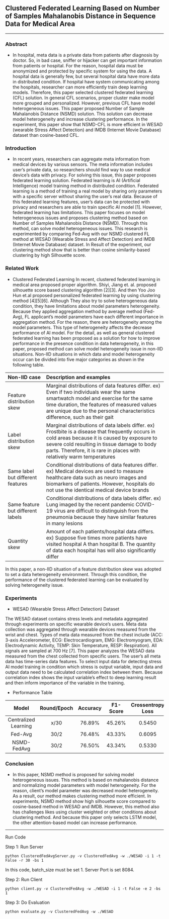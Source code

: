 
## Clustered Federated Learning Based on Number of Samples Mahalanobis Distance in Sequence Data for Medical Area
____

### Abstract
- In hospital, meta data is a private data from patients after diagnosis by doctor. So, in bad case, sniffer or hijacker can get important information from patients or hospital. For the reason, hospital data must be anonymized and protected by specific system for using the data. A hospital data is generally few, but several hospital data have more data in distributed condition. If hospital have system communicating among the hospitals, researcher can more efficiently train deep learning models. Therefore, this paper selected clustered federated learning (CFL) solution. In general CFL scenarios, proper cluster make model more grouped and personalized. However, previous CFL have model heterogeneous issues. This paper proposed Number of Sample Mahalanobis Distance (NSMD) solution. This solution can decrease model heterogeneity and increase clustering performance. In the experiment, this paper show that NSMD-CFL is more efficient in WESAD (wearable Stress Affect Detection) and IMDB (Internet Movie Database) dataset than cosine-based CFL.

### Introduction
- In recent years, researchers can aggregate meta information from medical devices by various sensors. The meta information includes user’s private data, so researchers should find way to use medical device’s data with privacy. For solving this issue, this paper proposes federated learning solution. Federated learning is AI (Artificial Intelligence) model training method in distributed condition. Federated learning is a method of training a real model by sharing only parameters with a specific server without sharing the user’s real data. Because of this federated learning features, user’s data can be protected with privacy and researchers are able to train specific AI model [1].
However, federated learning has limitations. This paper focuses on model heterogeneous issues and proposes clustering method based on Number of Samples Mahalanobis Distance (NSMD). Through this method, can solve model heterogeneous issues. This research is experimented by comparing Fed-Avg with our NSMD clustered FL method at WESAD (Wearable Stress and Affect Detection) and IMDB (Internet Movie Database) dataset. In Result of the experiment, our clustering method show that is better than cosine similarity-based clustering by high Silhouette score.

### Related Work
- Clustered Federated Learning
In recent, clustered federated learning in medical area proposed proper algorithm. Shiyi, Jiang et. al. proposed silhouette score based clustering algorithm [2][3]. And then Yoo Joo Hun et.al proposed personalized federated learning by using clustering method [4][5][6]. Although They also try to solve heterogeneous data condition, they have limitations about model parameters heterogeneity. Because they applied aggregation method by average method (Fed-Avg), FL applicant’s model parameters have each different importance in aggregation method. For the reason, there are heterogeneity among the model parameters. This type of heterogeneity affects the decrease performance of AI model.
For the detail, as well as general clustered federated learning has been proposed as a solution for how to improve performance in the presence condition in data heterogeneity, in this paper, proposed method can solve model heterogeneity issue in non-IID situations. Non-IID situations in which data and model heterogeneity occur can be divided into five major categories as shown in the following table.

| Non-IID case | Description and examples |
| :---- | :--- |
| Feature distribution skew |  Marginal distributions of data features differ. ex) Even if two individuals wear the same smartwatch model and exercise for the same time duration, the features of measured values are unique due to the personal characteristics difference, such as their gait     |
| Label distribution skew | Marginal distributions of data labels differ. ex) Frostbite is a disease that frequently occurs in cold areas because it is caused by exposure to severe cold resulting in tissue damage to body parts. Therefore, it is rare in places with relatively warm temperatures |
| Same label but different features| Conditional distributions of data features differ. ex) Medical devices are used to measure healthcare data such as neuro images and biomarkers of patients. However, hospitals do not use the identical medical device brands |
| Same feature but different labels | Conditional distributions of data labels differ. ex) Lung imaged by the recent pandemic COVID-19 virus are difficult to distinguish from the pneumonia because they have similar features in many lesions |
| Quantity skew | Amount of each patients/hospital data differs. ex) Suppose five times more patients have visited hospital A than hospital B. The quantity of data each hospital has will also significantly differ |

In this paper, a non-IID situation of a feature distribution skew was adopted to set a data heterogeneity environment. Through this condition, the performance of the clustered federated learning can be evaluated by solving heterogeneity issue.

### Experiments
- WESAD (Wearable Stress Affect Detection) Dataset

The WESAD dataset contains stress levels and metadata aggregated through experiments on specific wearable device’s users. Meta data collection was aggregated through wearable devices measured from the wrist and chest. Types of meta data measured from the chest include (ACC: 3-axis Accelerometer, ECG: Electrocardiogram, EMG: Electromyogram, EDA: Electrodynamic Activity, TEMP: Skin
Temperature, RESP: Respiration). All signals are sampled at 700 Hz [7]. This paper analyzes the WESAD data measured from the chest collected from specific users. The user’s all meta data has time-series data features. To select input data for detecting stress AI model training in condition which stress is output variable, input data and output data need to be calculated correlation index between them. Because correlation index shows the input variable’s effect to deep learning result and then inform importance of the variable in the training.

- Performance Table

| Model | Round/Epoch | Accuracy | F1-Score | Crossentropy Loss |
| :---: | :---: | :---: | :---: |  :---: |      
|Centralized Learning| x/30 | 76.89%| 45.26%| 0.5450|
|Fed-Avg| 30/2 | 76.48% |43.33%|0.6095|
|NSMD-FedAvg| 30/2 | 76.50% |43.34%|0.5330|

### Conclusion
- In this paper, NSMD method is proposed for solving model heterogeneous issues. This method is based on mahalanobis distance and normalizing model parameters with model heterogeneity. For the reason, client’s model parameter was decreased model heterogeneity. As a result, our method makes clustering method more efficient. In experiments, NSMD method show high silhouette score compared to cosine-based method in WESAD and IMDB. However, this method also has challenges likes using cluster weighted or other conditions about clustering method. And because this paper only selects LSTM model, the other attention-based model can increase performance.

____

Run Code

Step 1: Run Server

    python ClusteredFedAvgServer.py -v ClusteredFedAvg -w ./WESAD -i 1 -t False -r 30 -bs 1
In this code, batch_size must be set 1. Server Port is set 8084.

Step 2: Run Client
    
    python client.py -v ClusteredFedAvg -w ./WESAD -i 1 -t False -e 2 -bs 1

Step 3: Do Evaluation

    python evaluate.py -v ClusteredFedAvg -w ./WESAD
